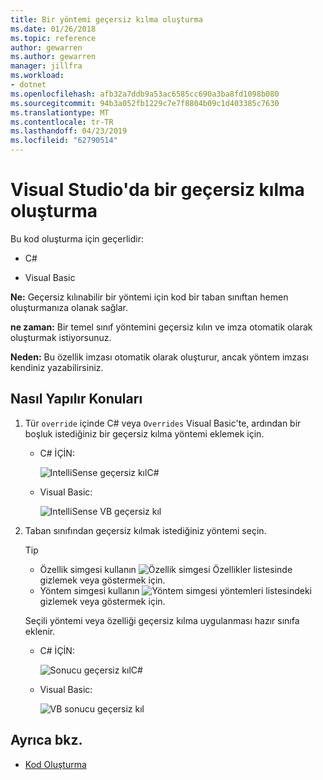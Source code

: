 ```yaml
---
title: Bir yöntemi geçersiz kılma oluşturma
ms.date: 01/26/2018
ms.topic: reference
author: gewarren
ms.author: gewarren
manager: jillfra
ms.workload:
- dotnet
ms.openlocfilehash: afb32a7ddb9a53ac6585cc690a3ba8fd1098b080
ms.sourcegitcommit: 94b3a052fb1229c7e7f8804b09c1d403385c7630
ms.translationtype: MT
ms.contentlocale: tr-TR
ms.lasthandoff: 04/23/2019
ms.locfileid: "62790514"
---
```

# <a name="generate-an-override-in-visual-studio"></a>Visual Studio'da bir geçersiz kılma oluşturma

Bu kod oluşturma için geçerlidir:

- C#

- Visual Basic

**Ne:** Geçersiz kılınabilir bir yöntemi için kod bir taban sınıftan hemen oluşturmanıza olanak sağlar.

**ne zaman:** Bir temel sınıf yöntemini geçersiz kılın ve imza otomatik olarak oluşturmak istiyorsunuz.

**Neden:** Bu özellik imzası otomatik olarak oluşturur, ancak yöntem imzası kendiniz yazabilirsiniz.

## <a name="how-to"></a>Nasıl Yapılır Konuları

1. Tür `override` içinde C# veya `Overrides` Visual Basic'te, ardından bir boşluk istediğiniz bir geçersiz kılma yöntemi eklemek için.

   - C# İÇİN:

      ![IntelliSense geçersiz kılC#](media/override-intellisense-cs.png)

   - Visual Basic:

      ![IntelliSense VB geçersiz kıl](media/override-intellisense-vb.png)

2. Taban sınıfından geçersiz kılmak istediğiniz yöntemi seçin.

   > [!TIP]
   > - Özellik simgesi kullanın ![Özellik simgesi](media/override-property-cs.png) Özellikler listesinde gizlemek veya göstermek için.
   > - Yöntem simgesi kullanın ![Yöntem simgesi](media/override-method-cs.png) yöntemleri listesindeki gizlemek veya göstermek için.

   Seçili yöntemi veya özelliği geçersiz kılma uygulanması hazır sınıfa eklenir.

   - C# İÇİN:

       ![Sonucu geçersiz kılC#](media/override-result-cs.png)

   - Visual Basic:

       ![VB sonucu geçersiz kıl](media/override-result-vb.png)

## <a name="see-also"></a>Ayrıca bkz.

- [Kod Oluşturma](../code-generation-in-visual-studio.md)
